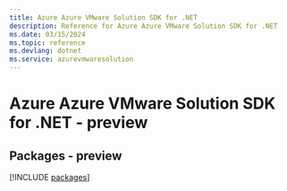 ```yaml
---
title: Azure Azure VMware Solution SDK for .NET
description: Reference for Azure Azure VMware Solution SDK for .NET
ms.date: 03/15/2024
ms.topic: reference
ms.devlang: dotnet
ms.service: azurevmwaresolution
---
```

# Azure Azure VMware Solution SDK for .NET - preview
## Packages - preview
[!INCLUDE [packages](azure-vmware-solution-index.md)]